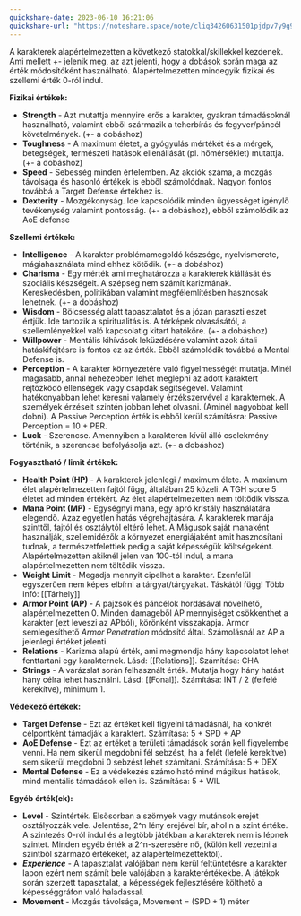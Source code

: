 ```yaml
---
quickshare-date: 2023-06-10 16:21:06
quickshare-url: "https://noteshare.space/note/cliq34260631501pjdpv7y9g9#ZGlNgdehNP+aTNiWjFUm+8nfrwlblpbYZAL53vcyn+w"
---
```

A karakterek alapértelmezetten a következő statokkal/skillekkel kezdenek. Ami mellett +- jelenik meg, az azt jelenti, hogy a dobások során maga az érték módosítóként használható. Alapértelmezetten mindegyik fizikai és szellemi érték 0-ról indul.

**Fizikai értékek:**
- **Strength** - Azt mutattja mennyire erős a karakter, gyakran támadásoknál használható, valamint ebből származik a teherbírás és fegyver/páncél követelmények. (+- a dobáshoz)
- **Toughness** - A maximum életet, a gyógyulás mértékét és a mérgek, betegségek, természeti hatások ellenállását (pl. hőmérséklet) mutattja. (+- a dobáshoz)
- **Speed** - Sebesség minden értelemben. Az akciók száma, a mozgás távolsága és hasonló értékek is ebből számolódnak. Nagyon fontos továbbá a Target Defense értékhez is.
- **Dexterity** - Mozgékonyság. Ide kapcsolódik minden ügyességet igénylő tevékenység valamint pontosság. (+- a dobáshoz), ebből számolódik az AoE defense

**Szellemi értékek:**
- **Intelligence** - A karakter problémamegoldó készsége, nyelvismerete, mágiahasználata mind ehhez kötődik. (+- a dobáshoz)
- **Charisma** - Egy mérték ami meghatározza a karakterek kiállását és szociális készségeit. A szépség nem számít karizmának. Kereskedésben, politikában valamint megfélemlítésben hasznosak lehetnek. (+- a dobáshoz)
- **Wisdom** - Bölcsesség alatt tapasztalatot és a józan paraszti eszet értjük. Ide tartozik a spiritualitás is. A térképek olvasásától, a szellemlényekkel való kapcsolatig kitart hatóköre. (+- a dobáshoz)
- **Willpower** - Mentális kihívások leküzdésére valamint azok általi hatáskifejtésre is fontos ez az érték. Ebből számolódik továbbá a Mental Defense is.
- **Perception** - A karakter környezetére való figyelmességét mutatja. Minél magasabb, annál nehezebben lehet meglepni az adott karaktert rejtőzködő ellenségek vagy csapdák segítségével. Valamint hatékonyabban lehet keresni valamely érzékszervével a karakternek. A személyek érzéseit szintén jobban lehet olvasni. (Aminél nagyobbat kell dobni). A Passive Perception érték is ebből kerül számításra: Passive Perception = 10 + PER.
- **Luck** - Szerencse. Amennyiben a karakteren kívül álló cselekmény történik, a szerencse befolyásolja azt. (+- a dobáshoz)

**Fogyasztható / limit értékek:**
- **Health Point (HP)** - A karakterek jelenlegi / maximum élete. A maximum élet alapértelmezetten fajtól függ, általában 25 közeli. A TGH score 5 életet ad minden értékért. Az élet alapértelmezetten nem töltődik vissza.
- **Mana Point (MP)** - Egységnyi mana, egy apró kristály használatára elegendő. Azaz egyetlen hatás végrehajtására. A karakterek manája szinttől, fajtól és osztálytól eltérő lehet. A Mágusok saját manaként használják, szellemidézők a környezet energiájaként amit hasznosítani tudnak, a természetfelettiek pedig a saját képességük költségeként. Alapértelmezetten akiknél jelen van 100-tól indul, a mana alapértelmezetten nem töltődik vissza.
- **Weight Limit** - Megadja mennyit cipelhet a karakter. Ezenfelül egyszerűen nem képes elbírni a tárgyat/tárgyakat. Táskától függ! Több infó: [[Tárhely]]
- **Armor Point (AP)** - A pajzsok és páncélok hordásával növelhető,  alapértelmezetten 0. Minden damageből AP mennyiséget csökkenthet a karakter (ezt leveszi az APból), körönként visszakapja. Armor semlegesíthető *Armor Penetration* módosító által. Számolásnál az AP a jelenlegi értéket jelenti.
- **Relations** - Karizma alapú érték, ami megmondja hány kapcsolatot lehet fenttartani egy karakternek. Lásd: [[Relations]]. Számítása: CHA
- **Strings** - A varázslat során felhasznált érték. Mutatja hogy hány hatást hány célra lehet használni. Lásd: [[Fonal]]. Számítása: INT / 2 (felfelé kerekítve), minimum 1.

**Védekező értékek:**
- **Target Defense** - Ezt az értéket kell figyelni támadásnál, ha konkrét célpontként támadják a karaktert. Számítása: 5 + SPD + AP
- **AoE Defense** - Ezt az értéket a területi támadások során kell figyelembe venni. Ha nem sikerül megdobni fél sebzést, ha a felét (lefelé kerekítve) sem sikerül megdobni 0 sebzést lehet számítani. Számítása: 5 + DEX
- **Mental Defense** - Ez a védekezés számolható mind mágikus hatások, mind mentális támadások ellen is. Számítása: 5 + WIL

**Egyéb érték(ek):**
- **Level** - Szintérték. Elsősorban a szörnyek vagy mutánsok erejét osztályozzák vele. Jelentése, 2^n lény erejével bír, ahol n a szint értéke. A szintezés 0-ról indul és a legtöbb játékban a karakterek nem is lépnek szintet. Minden egyéb érték a 2^n-szeresére nő, (külön kell vezetni a szintből származó értékeket, az alapértelmezettektől).
- ***Experience*** - A tapasztalat valójában nem kerül feltüntetésre a karakter lapon ezért nem számít bele valójában a karakterértékekbe. A játékok során szerzett tapasztalat, a képességek fejlesztésére költhető a képességgráfon való haladással.
- **Movement** - Mozgás távolsága, Movement = (SPD + 1) méter